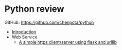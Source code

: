 # Python review

GitHub: https://github.com/chenpota/python

* [Introduction](README.md)
* Web Service
    * [A simple https client/server using flask and urllib](web-service/https-using-flask-urllib.md)
